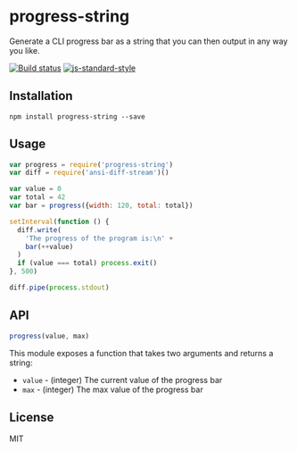 # progress-string

Generate a CLI progress bar as a string that you can then output in any
way you like.

[![Build status](https://travis-ci.org/watson/progress-string.svg?branch=master)](https://travis-ci.org/watson/progress-string)
[![js-standard-style](https://img.shields.io/badge/code%20style-standard-brightgreen.svg?style=flat)](https://github.com/feross/standard)

## Installation

```
npm install progress-string --save
```

## Usage

```js
var progress = require('progress-string')
var diff = require('ansi-diff-stream')()

var value = 0
var total = 42
var bar = progress({width: 120, total: total})

setInterval(function () {
  diff.write(
    'The progress of the program is:\n' +
    bar(++value)
  )
  if (value === total) process.exit()
}, 500)

diff.pipe(process.stdout)
```

## API

```js
progress(value, max)
```

This module exposes a function that takes two arguments and returns a
string:

- `value` - (integer) The current value of the progress bar
- `max` - (integer) The max value of the progress bar

## License

MIT
